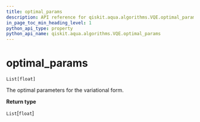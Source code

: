 ```yaml
---
title: optimal_params
description: API reference for qiskit.aqua.algorithms.VQE.optimal_params
in_page_toc_min_heading_level: 1
python_api_type: property
python_api_name: qiskit.aqua.algorithms.VQE.optimal_params
---
```


# optimal\_params

<span id="qiskit.aqua.algorithms.VQE.optimal_params" />

`List[float]`

The optimal parameters for the variational form.

**Return type**

`List`\[`float`]

